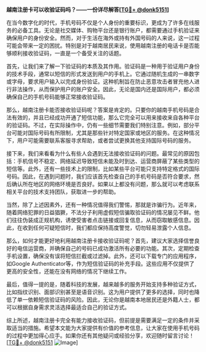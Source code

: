 **越南注册卡可以收验证码吗？——一份详尽解答[[TG💪+ @donk5151](https://t.me/s/donk5151)]**

在当今数字化的时代，手机号码不仅是个人身份的重要标识，更成为了许多在线服务的必备工具。无论是社交媒体、购物平台还是银行账户，都需要通过手机验证来确保用户的身份安全。然而，对于生活在海外或持有外国号码的人来说，这一过程可能会带来一定的困扰。特别是对于越南居民来说，使用越南注册的电话卡是否能够顺利接收验证码，一直是一个备受关注的话题。

首先，让我们来了解一下验证码的本质及其作用。验证码是一种用于验证用户身份的技术手段，通常以短信的形式发送到用户的手机上。它通过随机生成的一串数字或字母，要求用户输入以完成身份验证。这种机制旨在防止恶意攻击者冒充他人进行非法操作，从而保护用户的账户安全。因此，无论是国内还是国际用户，都必须确保自己的手机号码能够正常接收验证码。

那么，越南注册卡能否接收验证码呢？答案是肯定的。只要你的越南手机号码是合法有效的，并且已经成功开通了短信功能，那么它完全可以用来接收来自各种平台的验证码。不过，在实际操作中，仍有一些细节需要我们特别注意。例如，部分平台可能对国际号码有所限制，尤其是那些针对特定国家或地区的服务。在这种情况下，用户可能需要联系客服寻求帮助，或者尝试更换其他支持国际号码的服务。

接下来，我们来看看为什么有些人会遇到无法接收验证码的问题。最常见的原因包括：手机信号不稳定、网络延迟导致短信未能及时到达、运营商屏蔽了某些类型的短信等。此外，还有一些技术上的限制，比如某些平台可能只支持特定格式的国际号码。因此，在遇到问题时，我们应该首先检查自己的手机号码是否符合要求，然后确认所在地区的网络环境是否良好。如果以上都没有问题，那么就可以考虑联系相关平台的技术支持团队，获取进一步的帮助。

当然，除了上述因素外，还有一种情况值得我们警惕，那就是诈骗行为。近年来，随着网络犯罪的日益猖獗，不法分子利用虚假短信骗取验证码的情况屡见不鲜。他们往往伪装成正规机构，诱使受害者点击链接或回复信息，从而窃取敏感信息。因此，在收到任何可疑短信时，我们都应保持高度警觉，切勿轻易泄露个人信息。

那么，如何才能更好地利用越南注册卡接收验证码呢？首先，建议大家选择信誉良好的电信运营商，并确保自己的号码已成功激活所有必要的功能。其次，定期检查手机设置，确保没有误将短信拦截或过滤掉。此外，还可以下载专门的应用程序，如Google Authenticator等，作为短信验证码的补充手段。这些应用不仅提供了更高的安全性，还能在没有网络的情况下继续工作。

最后，值得一提的是，随着科技的发展，越来越多的服务开始支持多种验证方式，比如指纹识别、面部识别甚至是语音识别。这为用户提供了更多的选择，同时也降低了单一依赖短信验证码的风险。因此，无论你是越南本地居民还是外籍人士，都可以根据自身需求灵活选择最适合自己的验证方式。

综上所述，越南注册卡完全有能力接收验证码，但前提是需要满足一定的条件并采取适当的措施。希望本文能为大家提供有价值的参考信息，让大家在使用手机号码的过程中更加得心应手。如果你还有其他疑问或经验分享，欢迎随时留言讨论！[[TG💪+ @donk5151](https://t.me/s/donk5151) ![Image](https://i.postimg.cc/rwNCRYN7/Snipaste-2025-04-30-17-27-05.png)]